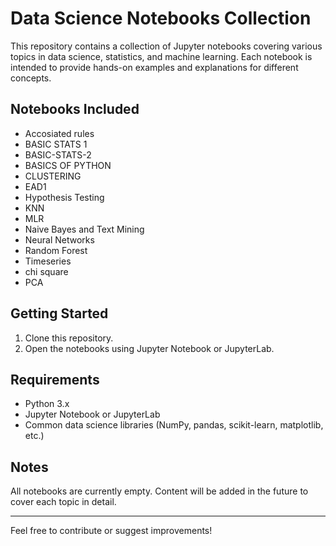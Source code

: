 # Data Science Notebooks Collection

This repository contains a collection of Jupyter notebooks covering various topics in data science, statistics, and machine learning. Each notebook is intended to provide hands-on examples and explanations for different concepts.

## Notebooks Included

- Accosiated rules
- BASIC STATS 1
- BASIC-STATS-2
- BASICS OF PYTHON
- CLUSTERING
- EAD1
- Hypothesis Testing
- KNN
- MLR
- Naive Bayes and Text Mining
- Neural Networks
- Random Forest
- Timeseries
- chi square
- PCA

## Getting Started

1. Clone this repository.
2. Open the notebooks using Jupyter Notebook or JupyterLab.

## Requirements

- Python 3.x
- Jupyter Notebook or JupyterLab
- Common data science libraries (NumPy, pandas, scikit-learn, matplotlib, etc.)

## Notes

All notebooks are currently empty. Content will be added in the future to cover each topic in detail.

---

Feel free to contribute or suggest improvements!